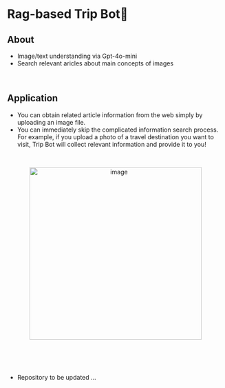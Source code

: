 # Rag-based Trip Bot🤖

## About
- Image/text understanding via Gpt-4o-mini 
- Search relevant aricles about main concepts of images  

<br/>
 
## Application
- You can obtain related article information from the web simply by uploading an image file.
- You can immediately skip the complicated information search process. For example, if you upload a photo of a travel destination you want to visit, Trip Bot will collect relevant information and provide it to you! 

<br/>

<p align='center'>
<img src='https://github.com/user-attachments/assets/59a6e5b9-5812-4384-898f-791cba2d6b7c' alt='image' width=400>
</p>

<br/><br/>
<br/>

- Repository to be updated ...



